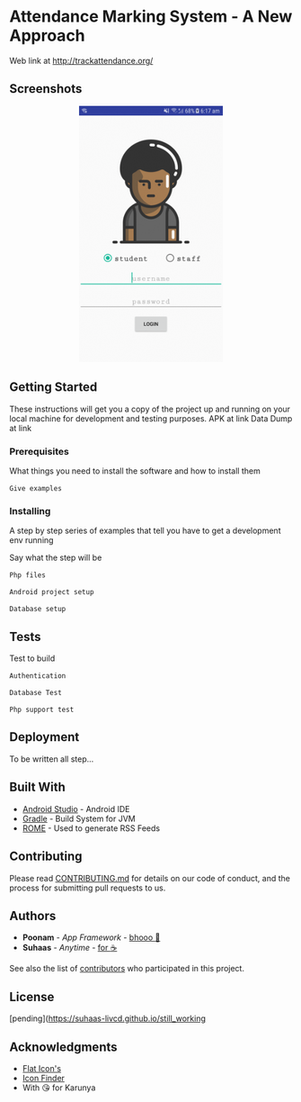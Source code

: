 # Attendance Marking System - A New Approach
Web link at http://trackattendance.org/

## Screenshots
 <p align="center">
  <img src="https://github.com/suhaas-livcd/AttendanceMarkingSystem/blob/master/Screenshots/LoginActivity.gif" width="256" title="Login Activity">
</p>

## Getting Started

These instructions will get you a copy of the project up and running on your local machine for development and testing purposes.
APK at link
Data Dump at link

### Prerequisites

What things you need to install the software and how to install them

```
Give examples
```

### Installing

A step by step series of examples that tell you have to get a development env running

Say what the step will be

```
Php files
```
```
Android project setup
```
```
Database setup
```

## Tests
Test to build
```
Authentication
```
```
Database Test
```
```
Php support test
```

## Deployment
To be written all step...

## Built With
* [Android Studio](https://developer.android.com/studio/index.html) - Android IDE
* [Gradle](https://gradle.org/) - Build System for JVM
* [ROME](https://rometools.github.io/rome/) - Used to generate RSS Feeds

## Contributing
Please read [CONTRIBUTING.md](https://suhaas-livcd.github.io/still_working) for details on our code of conduct, and the process for submitting pull requests to us. 

## Authors
* **Poonam** - *App Framework* - [bhooo :ghost:](https://github.com/PoonamShukla095)
* **Suhaas** - *Anytime* - [for :coffee:](https://github.com/suhaas-livcd/)

See also the list of [contributors](https://suhaas-livcd.github.io/still_working) who participated in this project.

## License
[pending](https://suhaas-livcd.github.io/still_working

## Acknowledgments
* [Flat Icon's](https://www.flaticon.com/free-icons/frame)
* [Icon Finder](https://www.iconfinder.com/)
* With :kissing_heart: for Karunya
